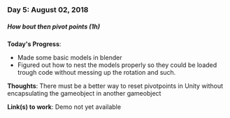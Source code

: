 ### Day 5: August 02, 2018
##### How bout then pivot points (1h)

**Today's Progress**:
- Made some basic models in blender
- Figured out how to nest the models properly so they could be loaded trough code without messing up the rotation and such.

**Thoughts**: There must be a better way to reset pivotpoints in Unity without encapsulating the gameobject in another gameobject

**Link(s) to work**: Demo not yet available
